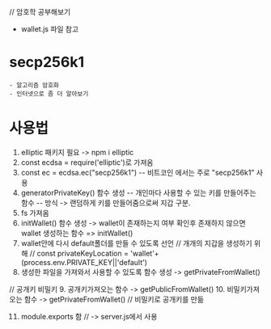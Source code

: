// 암호학 공부해보기
* wallet.js 파일 참고
# secp256k1
    - 알고리즘 암호화
    - 인터넷으로 좀 더 알아보기

# 사용법
1. elliptic 패키지 필요 -> npm i elliptic
2. const ecdsa = require('elliptic')로 가져옴
3. const ec = ecdsa.ec("secp256k1")
    -- 비트코인 에서는 주로 "secp256k1" 사용
4. generatorPrivateKey() 함수 생성
    -- 개인마다 사용할 수 있는 키를 만들어주는 함수
    -- 방식 -> 랜덤하게 키를 만들어줌으로써 지갑 구분.
5. fs 가져옴
6. initWallet() 함수 생성 -> wallet이 존재하는지 여부 확인후 존재하지 않으면 wallet 생성하는 함수 => initWallet()
7. wallet안에 다시 default폴더를 만들 수 있도록 선언 
    // 개개의 지갑을 생성하기 위해 
    // const privateKeyLocation = 'wallet'+(process.env.PRIVATE_KEY||'default')
8. 생성한 파일을 가져와서 사용할 수 있도록 함수 생성 -> getPrivateFromWallet()

// 공개키 비밀키
9. 공개키가져오는 함수 -> getPublicFromWallet()
10. 비밀키가져오는 함수 -> getPrivateFromWallet()
 // 비밀키로 공개키를 만듦 

11. module.exports 함
// -> server.js에서 사용

